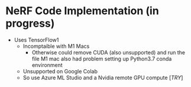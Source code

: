 # NeRF Code Implementation (in progress)


- Uses TensorFlow1
    - Incomptaible with M1 Macs
        - Otherwise could remove CUDA (also unsupported) and run the file
            M1 mac also had problem setting up Python3.7 conda environment
    - Unsupported on Google Colab
    - So use Azure ML Studio and a Nvidia remote GPU compute [*TRY*]